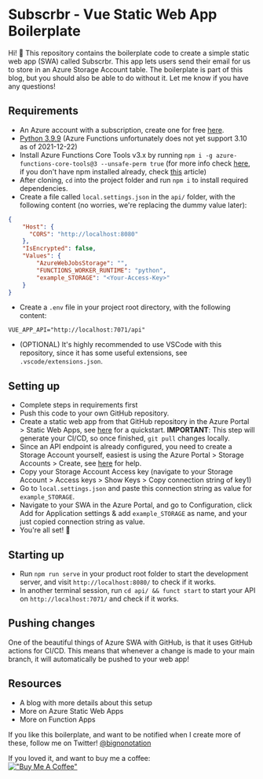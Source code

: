 # Subscrbr - Vue Static Web App Boilerplate

Hi! 👋 This repository contains the boilerplate code to create a simple static web app (SWA) called Subscrbr. This app lets users send their email for us to store in an Azure Storage Account table. The boilerplate is part of this blog, but you should also be able to do without it. Let me know if you have any questions!

## Requirements
* An Azure account with a subscription, create one for free [here](https://azure.microsoft.com/en-us/free/).
* [Python 3.9.9](https://www.python.org/downloads/release/python-399/) (Azure Functions unfortunately does not yet support 3.10 as of 2021-12-22)
* Install Azure Functions Core Tools v3.x by running `npm i -g azure-functions-core-tools@3 --unsafe-perm true` (for more info check [here](https://docs.microsoft.com/en-us/azure/azure-functions/functions-run-local), if you don't have npm installed already, check [this](https://docs.npmjs.com/downloading-and-installing-node-js-and-npm) article)
* After cloning, `cd` into the project folder and run `npm i` to install required dependencies.
* Create a file called `local.settings.json` in the `api/` folder, with the following content (no worries, we're replacing the dummy value later):
```json
{
    "Host": {
      "CORS": "http://localhost:8080"
    },
    "IsEncrypted": false,
    "Values": {
        "AzureWebJobsStorage": "",
        "FUNCTIONS_WORKER_RUNTIME": "python",
        "example_STORAGE": "<Your-Access-Key>"
    }
}
```
* Create a `.env` file in your project root directory, with the following content:
```
VUE_APP_API="http://localhost:7071/api"
```
* (OPTIONAL) It's highly recommended to use VSCode with this repository, since it has some useful extensions, see `.vscode/extensions.json`.

## Setting up
* Complete steps in requirements first
* Push this code to your own GitHub repository.
* Create a static web app from that GitHub repository in the Azure Portal > Static Web Apps, see [here](https://docs.microsoft.com/en-us/azure/static-web-apps/get-started-portal?tabs=vanilla-javascript) for a quickstart. **IMPORTANT**: This step will generate your CI/CD, so once finished, `git pull` changes locally.
* Since an API endpoint is already configured, you need to create a Storage Account yourself, easiest is using the Azure Portal > Storage Accounts > Create, see [here](https://docs.microsoft.com/en-us/azure/storage/common/storage-account-create?tabs=azure-portal) for help.
* Copy your Storage Account Access key (navigate to your Storage Account > Access keys > Show Keys > Copy connection string of key1)
* Go to `local.settings.json` and paste this connection string as value for `example_STORAGE`.
* Navigate to your SWA in the Azure Portal, and go to Configuration, click Add for Application settings & add `example_STORAGE` as name, and your just copied connection string as value.
* You're all set! 🎉

## Starting up
* Run `npm run serve` in your product root folder to start the development server, and visit `http://localhost:8080/` to check if it works.
* In another terminal session, run `cd api/ && funct start` to start your API on `http://localhost:7071/` and check if it works.

## Pushing changes
One of the beautiful things of Azure SWA with GitHub, is that it uses GitHub actions for CI/CD. This means that whenever a change is made to your main branch, it will automatically be pushed to your web app!

## Resources
* A blog with more details about this setup
* More on Azure Static Web Apps
* More on Function Apps


If you like this boilerplate, and want to be notified when I create more of these, follow me on Twitter! 
[@bignonotation](https://twitter.com/bignonotation)

If you loved it, and want to buy me a coffee:<br>
[!["Buy Me A Coffee"](https://www.buymeacoffee.com/assets/img/custom_images/orange_img.png)](https://www.buymeacoffee.com/bignonotation)